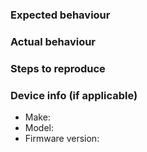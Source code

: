 ### Expected behaviour


### Actual behaviour


### Steps to reproduce


### Device info (if applicable)
*   Make:
*   Model:
*   Firmware version:

